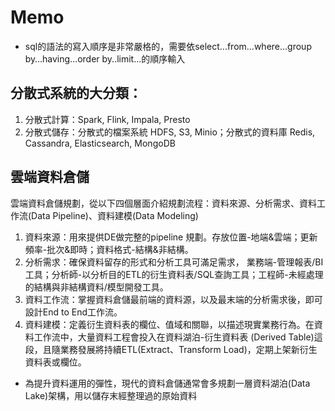 



# Memo      

* sql的語法的寫入順序是非常嚴格的，需要依select...from...where…group by…having…order by..limit...的順序輸入

## 分散式系統的大分類：
1. 分散式計算：Spark, Flink, Impala, Presto
2. 分散式儲存：分散式的檔案系統 HDFS, S3, Minio；分散式的資料庫 Redis, Cassandra, Elasticsearch, MongoDB


## 雲端資料倉儲      
雲端資料倉儲規劃，從以下四個層面介紹規劃流程：資料來源、分析需求、資料工作流(Data Pipeline)、資料建模(Data Modeling)
1. 資料來源：用來提供DE做完整的pipeline 規劃。存放位置-地端&雲端；更新頻率-批次&即時；資料格式-結構&非結構。
2. 分析需求：確保資料留存的形式和分析工具可滿足需求， 業務端-管理報表/BI 工具；分析師-以分析目的ETL的衍生資料表/SQL查詢工具；工程師-未經處理的結構與非結構資料/模型開發工具。
3. 資料工作流：掌握資料倉儲最前端的資料源，以及最末端的分析需求後，即可設計End to End工作流。
4. 資料建模：定義衍生資料表的欄位、值域和關聯，以描述現實業務行為。在資料工作流中，大量資料工程會投入在資料湖泊-衍生資料表 (Derived Table)這段，且隨業務發展將持續ETL(Extract、Transform Load)，定期上架新衍生資料表或欄位。

* 為提升資料運用的彈性，現代的資料倉儲通常會多規劃一層資料湖泊(Data Lake)架構，用以儲存末經整理過的原始資料


